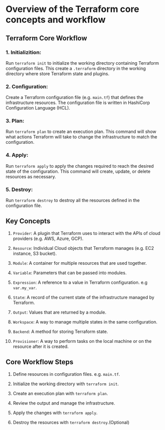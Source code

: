 # Overview of the Terraform core concepts and workflow

## Terraform Core Workflow

### 1. Initializition:  

Run `terraform init` to initialize the working directory containing Terraform configuration files. This create a `.terraform` directory in the working directory where store Terraform state and plugins.

### 2. Configuration:  

Create a Terraform configuration file (e.g. `main.tf`) that defines the infrastructure resources. The configuration file is written in HashiCorp Configuration Language (HCL).

### 3. Plan:

Run `terraform plan` to create an execution plan. This command will show what actions Terraform will take to change the infrastructure to match the configuration.

### 4. Apply:

Run `terraform apply` to apply the changes required to reach the desired state of the configuration. This command will create, update, or delete resources as necessary.

### 5. Destroy:

Run `terraform destroy` to destroy all the resources defined in the configuration file.

## Key Concepts

1. `Provider`: A plugin that Terraform uses to interact with the APIs of cloud providers (e.g. AWS, Azure, GCP).

2. `Resource`: Individual Cloud objects that Terraform manages (e.g. EC2 instance, S3 bucket).

3. `Module`: A container for multiple resources that are used together.

4. `Variable`: Parameters that can be passed into modules.

5. `Expression`: A reference to a value in Terraform configuration. e.g `var.my_var`.

6. `State`: A record of the current state of the infrastructure managed by Terraform.

7. `Output`: Values that are returned by a module.

8. `Workspace`: A way to manage multiple states in the same configuration.

9. `Backend`: A method for storing Terraform state.

10. `Provisioner`: A way to perform tasks on the local machine or on the resource after it is created.

## Core Workflow Steps

1. Define resources in configuration files. e.g. `main.tf`.

2. Initialize the working directory with `terraform init`.

3. Create an execution plan with `terraform plan`.

4. Review the output and manage the infrastructure.

5. Apply the changes with `terraform apply`.

6. Destroy the resources with `terraform destroy`.(Optional)